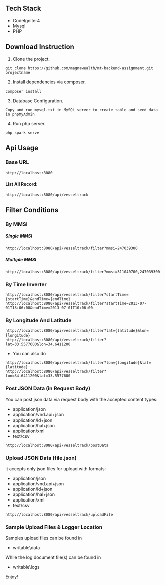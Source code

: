 ## Tech Stack

* CodeIgniter4
* Mysql
* PHP

## Download Instruction

1. Clone the project.

```
git clone https://github.com/magnawealth/mt-backend-assignment.git projectname
```


2. Install dependencies via composer.

```
composer install 
```

3. Database Configuration.

```
Copy and run mysql.txt in MySQL server to create table and seed data in phpMyAdmin
```

4. Run php server.

```
php spark serve
```


## Api Usage

### Base URL
```
http://localhost:8080
```

#### List All Record:

```
http://localhost:8080/api/vesseltrack
```

## Filter Conditions

### By MMSI

##### Single MMSI

```phpregexp
http://localhost:8080/api/vesseltrack/filter?mmsi=247039300
```

##### Multiple MMSI

```phpregexp
http://localhost:8080/api/vesseltrack/filter?mmsi=311040700,247039300
```

### By Time Inverter

```phpregexp
http://localhost:8080/api/vesseltrack/filter?startTime={startTime}&endTime={endTime}
http://localhost:8080/api/vesseltrack/filter?startTime=2013-07-01T13:06:00&endTime=2013-07-01T10:06:00
```

### By Longitude And Latitude

```phpregexp
http://localhost:8080/api/vesseltrack/filter?lat={latitude}&lon={longitude}
http://localhost:8080/api/vesseltrack/filter?lat=33.5577600&lon=34.6411200
```

* You can also do

```phpregexp
http://localhost:8080/api/vesseltrack/filter?lon={longitude}&lat={latitude}
http://localhost:8080/api/vesseltrack/filter?lon=34.6411200&lat=33.5577600
```

### Post JSON Data (in Request Body)

You can post json data via request body with the accepted content types:
* application/json
* application/vnd.api+json
* application/ld+json
* application/hal+json
* application/xml
* text/csv

```phpregexp
http://localhost:8080/api/vesseltrack/postData
```

### Upload JSON Data (file.json)

it  accepts only json files for upload with formats:
* application/json
* application/vnd.api+json
* application/ld+json
* application/hal+json
* application/xml
* text/csv

```phpregexp
http://localhost:8080/api/vesseltrack/uploadFile
```

### Sample Upload Files & Logger Location

Samples upload files can be found in 
* writable\data

While the log document file(s) can be found in 
* writable\logs


Enjoy!

